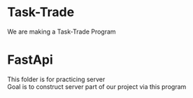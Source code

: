 # Task-Trade
We are making a Task-Trade Program

# FastApi
This folder is for practicing server \
Goal is to construct server part of our project via this program
